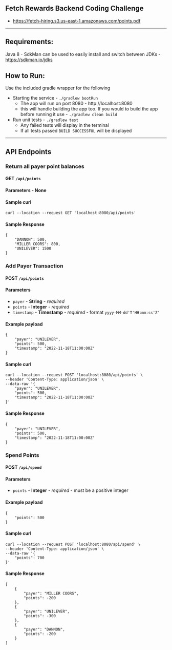 ## Fetch Rewards Backend Coding Challenge
* https://fetch-hiring.s3.us-east-1.amazonaws.com/points.pdf
---
## Requirements:
Java 8 - SdkMan can be used to easily install and switch between JDKs - https://sdkman.io/jdks

## How to Run:
Use the included gradle wrapper for the following
  * Starting the service - `./gradlew bootRun`
    * The app will run on port 8080 - http://localhost:8080
    * this will handle building the app too. If you would to build the app before running it use - `./gradlew clean build`
  * Run unit tests - `./gradlew test`
    * Any failed tests will display in the terminal
    * If all tests passed `BUILD SUCCESSFUL` will be displayed

---
## API Endpoints
### Return all payer point balances 
#### GET `/api/points`
#### Parameters - None
#### Sample curl 
```
curl --location --request GET 'localhost:8080/api/points'
```
#### Sample Response
```
{
    "DANNON": 500,
    "MILLER COORS": 800,
    "UNILEVER": 1500
}
```

### Add Payer Transaction 
#### POST `/api/points` 
#### Parameters
* `payer` - **String** - _required_ 
* `points` - **Integer** - _required_
* `timestamp` - **Timestamp** - _required_ - format `yyyy-MM-dd'T'HH:mm:ss'Z'`
#### Example payload
```
{
    "payer": "UNILEVER",
    "points": 500,
    "timestamp": "2022-11-18T11:00:00Z"
}
```
#### Sample curl 
```
curl --location --request POST 'localhost:8080/api/points' \
--header 'Content-Type: application/json' \
--data-raw '{
    "payer": "UNILEVER",
    "points": 500,
    "timestamp": "2022-11-18T11:00:00Z"
}'
```
#### Sample Response
```
{
    "payer": "UNILEVER",
    "points": 500,
    "timestamp": "2022-11-18T11:00:00Z"
}
```

### Spend Points
#### POST `/api/spend`
#### Parameters
* `points` - **Integer** - _required_ - must be a positive integer
#### Example payload
```
{
    "points": 500
}
```
#### Sample curl
```
curl --location --request POST 'localhost:8080/api/spend' \
--header 'Content-Type: application/json' \
--data-raw '{
    "points": 700
}'
```
#### Sample Response
```
[
    {
        "payer": "MILLER COORS",
        "points": -200
    },
    {
        "payer": "UNILEVER",
        "points": -300
    },
    {
        "payer": "DANNON",
        "points": -200
    }
]
```
